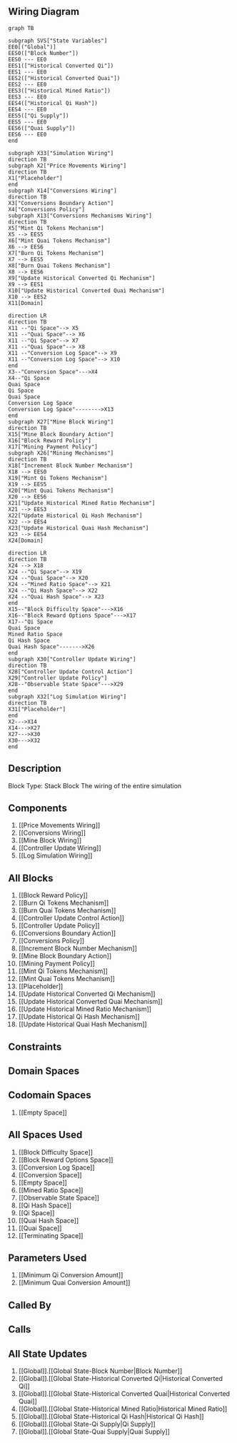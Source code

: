 ## Wiring Diagram

```mermaid
graph TB

subgraph SVS["State Variables"]
EE0[("Global")]
EES0(["Block Number"])
EES0 --- EE0
EES1(["Historical Converted Qi"])
EES1 --- EE0
EES2(["Historical Converted Quai"])
EES2 --- EE0
EES3(["Historical Mined Ratio"])
EES3 --- EE0
EES4(["Historical Qi Hash"])
EES4 --- EE0
EES5(["Qi Supply"])
EES5 --- EE0
EES6(["Quai Supply"])
EES6 --- EE0
end

subgraph X33["Simulation Wiring"]
direction TB
subgraph X2["Price Movements Wiring"]
direction TB
X1["Placeholder"]
end
subgraph X14["Conversions Wiring"]
direction TB
X3["Conversions Boundary Action"]
X4["Conversions Policy"]
subgraph X13["Conversions Mechanisms Wiring"]
direction TB
X5["Mint Qi Tokens Mechanism"]
X5 --> EES5
X6["Mint Quai Tokens Mechanism"]
X6 --> EES6
X7["Burn Qi Tokens Mechanism"]
X7 --> EES5
X8["Burn Quai Tokens Mechanism"]
X8 --> EES6
X9["Update Historical Converted Qi Mechanism"]
X9 --> EES1
X10["Update Historical Converted Quai Mechanism"]
X10 --> EES2
X11[Domain]

direction LR
direction TB
X11 --"Qi Space"--> X5
X11 --"Quai Space"--> X6
X11 --"Qi Space"--> X7
X11 --"Quai Space"--> X8
X11 --"Conversion Log Space"--> X9
X11 --"Conversion Log Space"--> X10
end
X3--"Conversion Space"--->X4
X4--"Qi Space
Quai Space
Qi Space
Quai Space
Conversion Log Space
Conversion Log Space"-------->X13
end
subgraph X27["Mine Block Wiring"]
direction TB
X15["Mine Block Boundary Action"]
X16["Block Reward Policy"]
X17["Mining Payment Policy"]
subgraph X26["Mining Mechanisms"]
direction TB
X18["Increment Block Number Mechanism"]
X18 --> EES0
X19["Mint Qi Tokens Mechanism"]
X19 --> EES5
X20["Mint Quai Tokens Mechanism"]
X20 --> EES6
X21["Update Historical Mined Ratio Mechanism"]
X21 --> EES3
X22["Update Historical Qi Hash Mechanism"]
X22 --> EES4
X23["Update Historical Quai Hash Mechanism"]
X23 --> EES4
X24[Domain]

direction LR
direction TB
X24 --> X18
X24 --"Qi Space"--> X19
X24 --"Quai Space"--> X20
X24 --"Mined Ratio Space"--> X21
X24 --"Qi Hash Space"--> X22
X24 --"Quai Hash Space"--> X23
end
X15--"Block Difficulty Space"--->X16
X16--"Block Reward Options Space"--->X17
X17--"Qi Space
Quai Space
Mined Ratio Space
Qi Hash Space
Quai Hash Space"------->X26
end
subgraph X30["Controller Update Wiring"]
direction TB
X28["Controller Update Control Action"]
X29["Controller Update Policy"]
X28--"Observable State Space"--->X29
end
subgraph X32["Log Simulation Wiring"]
direction TB
X31["Placeholder"]
end
X2--->X14
X14--->X27
X27--->X30
X30--->X32
end
```

## Description

Block Type: Stack Block
The wiring of the entire simulation
## Components
1. [[Price Movements Wiring]]
2. [[Conversions Wiring]]
3. [[Mine Block Wiring]]
4. [[Controller Update Wiring]]
5. [[Log Simulation Wiring]]

## All Blocks
1. [[Block Reward Policy]]
2. [[Burn Qi Tokens Mechanism]]
3. [[Burn Quai Tokens Mechanism]]
4. [[Controller Update Control Action]]
5. [[Controller Update Policy]]
6. [[Conversions Boundary Action]]
7. [[Conversions Policy]]
8. [[Increment Block Number Mechanism]]
9. [[Mine Block Boundary Action]]
10. [[Mining Payment Policy]]
11. [[Mint Qi Tokens Mechanism]]
12. [[Mint Quai Tokens Mechanism]]
13. [[Placeholder]]
14. [[Update Historical Converted Qi Mechanism]]
15. [[Update Historical Converted Quai Mechanism]]
16. [[Update Historical Mined Ratio Mechanism]]
17. [[Update Historical Qi Hash Mechanism]]
18. [[Update Historical Quai Hash Mechanism]]

## Constraints

## Domain Spaces

## Codomain Spaces
1. [[Empty Space]]

## All Spaces Used
1. [[Block Difficulty Space]]
2. [[Block Reward Options Space]]
3. [[Conversion Log Space]]
4. [[Conversion Space]]
5. [[Empty Space]]
6. [[Mined Ratio Space]]
7. [[Observable State Space]]
8. [[Qi Hash Space]]
9. [[Qi Space]]
10. [[Quai Hash Space]]
11. [[Quai Space]]
12. [[Terminating Space]]

## Parameters Used
1. [[Minimum Qi Conversion Amount]]
2. [[Minimum Quai Conversion Amount]]

## Called By

## Calls

## All State Updates
1. [[Global]].[[Global State-Block Number|Block Number]]
2. [[Global]].[[Global State-Historical Converted Qi|Historical Converted Qi]]
3. [[Global]].[[Global State-Historical Converted Quai|Historical Converted Quai]]
4. [[Global]].[[Global State-Historical Mined Ratio|Historical Mined Ratio]]
5. [[Global]].[[Global State-Historical Qi Hash|Historical Qi Hash]]
6. [[Global]].[[Global State-Qi Supply|Qi Supply]]
7. [[Global]].[[Global State-Quai Supply|Quai Supply]]

